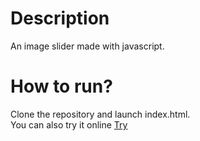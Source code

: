 <h1> Description </h1>
An image slider made with javascript.

<h1> How to run? </h1>
Clone the repository and launch index.html.<br/>
You can also try it online <a href="https://zaluskidominik.github.io/image-slider/"> Try </a>
